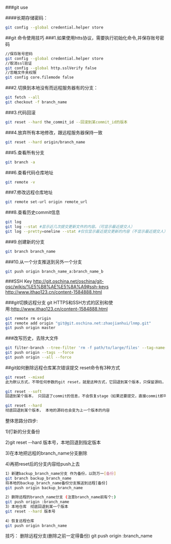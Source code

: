 ###git use 

####长期存储密码：
```sh
git config --global credential.helper store
```

##git 命令使用技巧
###1.如果使用htts协议，需要执行初始化命令,并保存账号密码
```sh
//保存账号密码 
git config --global credential.helper store 
//取消ssl验证 
git config --global http.sslVerify false 
//忽略文件夹权限 
git config core.filemode false
```

###2.切换到本地没有而远程服务器有的分支：
```sh
git fetch --all
git checkout -f branch_name
```

###3.代码回滚
```sh
git reset --hard the_commit_id --回滚到某commit_id的版本
```

###4.放弃所有本地修改，跟远程服务器保持一致
```sh
git reset --hard origin/branch_name
```

###5.查看所有分支
```sh
git branch -a
```

###6.查看代码仓库地址
```sh
git remote -v
```

###7.修改远程仓库地址
```sh
git remote set-url origin remote_url
```

###8.查看历史commit信息
```sh
git log
git log --stat #显示近几次提交更新文件的内容。（可显示最近提交人）
git log --pretty=oneline --stat #仅仅显示最近提交更新的内容（不显示最近提交人）
```

###9.创建新的分支
```sh
git branch branch_name
```

###10.从一个分支推送到另外一个分支
```sh
git push origin branch_name_a:branch_name_b
```

###SSH Key
http://git.oschina.net/oschina/git-osc/wikis/%E5%B8%AE%E5%8A%A9#ssh-keys
http://www.ithao123.cn/content-1584888.html

###git切换远程分支
git HTTPS和SSH方式的区别和使用:http://www.ithao123.cn/content-1584888.html

```sh
git remote rm origin
git remote add origin "git@git.oschina.net:zhaojianhui/lnmp.git"
git push origin master
```

###改写历史，去除大文件
```sh
git filter-branch --tree-filter 'rm -f path/to/large/files' --tag-name-filter cat -- --all
git push origin --tags --force
git push origin --all --force
```


##git如何删除远程仓库某次错误提交
reset命令有3种方式
```sh
git reset --mixed
此为默认方式，不带任何参数的git reset，就是这种方式，它回退到某个版本，只保留源码，回退commit和stage信息
 
git reset --soft
回退到某个版本， 只回退了commit的信息，不会恢复stage（如果还要提交，直接commit即可)
 
git reset --hard
彻底回退到某个版本， 本地的源码也会变为上一个版本的内容
```

整体思路分四步:

1)打新的分支备份

2)git reset --hard 版本号，本地回退到指定版本

3)在本地把远程的branch_name分支删除

4)再把reset后的分支内容给push上去

```sh
1）新建backup_branch_name分支 作为备份，以防万一[备份]
git branch backup_branch_name
将本地的backup_branch_name备份分支推送到远程[备份]
git push origin backup_branch_name
 
2）删除远程的branch_name分支 (注意branch_name前有个:)
git push origin :branch_name
3）本地仓库　彻底回退到某一个版本
git reset --hard 版本号
 
4）恢复远程仓库
git push origin branch_name

```

技巧：
删除远程分支(删除之前一定得备份)
git push origin  :branch_name